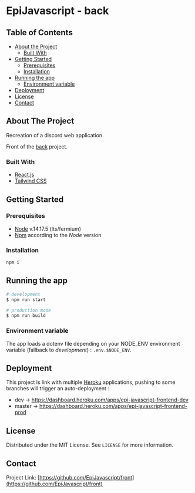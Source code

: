 # EpiJavascript - back

## Table of Contents

* [About the Project](#about-the-project)
  * [Built With](#built-with)
* [Getting Started](#getting-started)
  * [Prerequisites](#prerequisites)
  * [Installation](#installation)
* [Running the app](#running-the-app)
  * [Environment variable](#environment-variable)
* [Deployment](#deployment)
* [License](#license)
* [Contact](#contact)

## About The Project

Recreation of a discord web application.

Front of the [back](https://github.com/EpiJavascript/back) project.

### Built With

* [React.js](https://fr.reactjs.org/)
* [Tailwind CSS](https://tailwindcss.com/)

## Getting Started

### Prerequisites

* [Node](https://nodejs.org/) v.14.17.5 (lts/fermium)
* [Npm](https://www.npmjs.com/) according to the _Node_ version

### Installation

```sh
npm i
```

## Running the app

```bash
# development
$ npm run start

# production mode
$ npm run build
```

### Environment variable

The app loads a dotenv file depending on your NODE_ENV environment variable (fallback to _development_) : `.env.$NODE_ENV`.

## Deployment

This project is link with multiple [Heroku](https://www.heroku.com) applications, pushing to some branches will trigger an auto-deployment :
* dev -> https://dashboard.heroku.com/apps/epi-javascript-frontend-dev
* master -> https://dashboard.heroku.com/apps/epi-javascript-frontend-prod


## License

Distributed under the MIT License. See `LICENSE` for more information.

## Contact

Project Link: [https://github.com/EpiJavascript/front](https://github.com/EpiJavascript/front)
